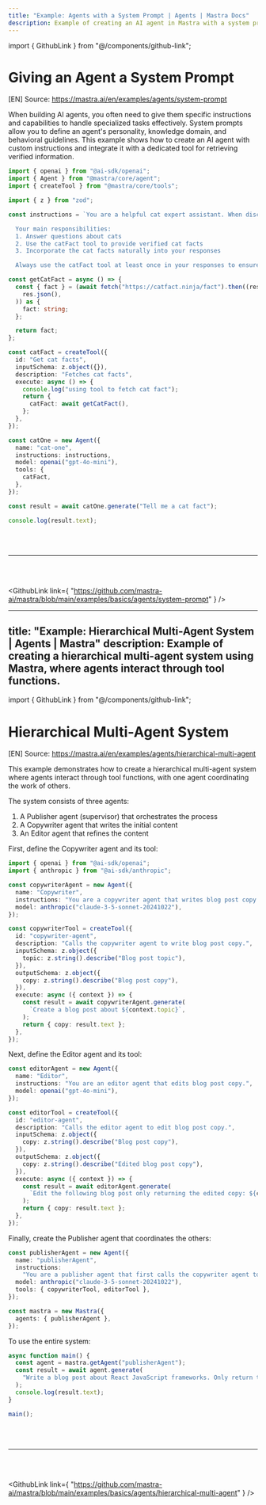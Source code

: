 ```yaml
---
title: "Example: Agents with a System Prompt | Agents | Mastra Docs"
description: Example of creating an AI agent in Mastra with a system prompt to define its personality and capabilities.
---
```


import { GithubLink } from "@/components/github-link";

# Giving an Agent a System Prompt
[EN] Source: https://mastra.ai/en/examples/agents/system-prompt

When building AI agents, you often need to give them specific instructions and capabilities to handle specialized tasks effectively. System prompts allow you to define an agent's personality, knowledge domain, and behavioral guidelines. This example shows how to create an AI agent with custom instructions and integrate it with a dedicated tool for retrieving verified information.

```ts showLineNumbers copy
import { openai } from "@ai-sdk/openai";
import { Agent } from "@mastra/core/agent";
import { createTool } from "@mastra/core/tools";

import { z } from "zod";

const instructions = `You are a helpful cat expert assistant. When discussing cats, you should always include an interesting cat fact.

  Your main responsibilities:
  1. Answer questions about cats
  2. Use the catFact tool to provide verified cat facts
  3. Incorporate the cat facts naturally into your responses

  Always use the catFact tool at least once in your responses to ensure accuracy.`;

const getCatFact = async () => {
  const { fact } = (await fetch("https://catfact.ninja/fact").then((res) =>
    res.json(),
  )) as {
    fact: string;
  };

  return fact;
};

const catFact = createTool({
  id: "Get cat facts",
  inputSchema: z.object({}),
  description: "Fetches cat facts",
  execute: async () => {
    console.log("using tool to fetch cat fact");
    return {
      catFact: await getCatFact(),
    };
  },
});

const catOne = new Agent({
  name: "cat-one",
  instructions: instructions,
  model: openai("gpt-4o-mini"),
  tools: {
    catFact,
  },
});

const result = await catOne.generate("Tell me a cat fact");

console.log(result.text);
```

<br />
<br />
<hr className="dark:border-[#404040] border-gray-300" />
<br />
<br />

<GithubLink
  link={
    "https://github.com/mastra-ai/mastra/blob/main/examples/basics/agents/system-prompt"
  }
/>


---
title: "Example: Hierarchical Multi-Agent System | Agents | Mastra"
description: Example of creating a hierarchical multi-agent system using Mastra, where agents interact through tool functions.
---

import { GithubLink } from "@/components/github-link";

# Hierarchical Multi-Agent System
[EN] Source: https://mastra.ai/en/examples/agents/hierarchical-multi-agent

This example demonstrates how to create a hierarchical multi-agent system where agents interact through tool functions, with one agent coordinating the work of others.

The system consists of three agents:

1. A Publisher agent (supervisor) that orchestrates the process
2. A Copywriter agent that writes the initial content
3. An Editor agent that refines the content

First, define the Copywriter agent and its tool:

```ts showLineNumbers copy
import { openai } from "@ai-sdk/openai";
import { anthropic } from "@ai-sdk/anthropic";

const copywriterAgent = new Agent({
  name: "Copywriter",
  instructions: "You are a copywriter agent that writes blog post copy.",
  model: anthropic("claude-3-5-sonnet-20241022"),
});

const copywriterTool = createTool({
  id: "copywriter-agent",
  description: "Calls the copywriter agent to write blog post copy.",
  inputSchema: z.object({
    topic: z.string().describe("Blog post topic"),
  }),
  outputSchema: z.object({
    copy: z.string().describe("Blog post copy"),
  }),
  execute: async ({ context }) => {
    const result = await copywriterAgent.generate(
      `Create a blog post about ${context.topic}`,
    );
    return { copy: result.text };
  },
});
```

Next, define the Editor agent and its tool:

```ts showLineNumbers copy
const editorAgent = new Agent({
  name: "Editor",
  instructions: "You are an editor agent that edits blog post copy.",
  model: openai("gpt-4o-mini"),
});

const editorTool = createTool({
  id: "editor-agent",
  description: "Calls the editor agent to edit blog post copy.",
  inputSchema: z.object({
    copy: z.string().describe("Blog post copy"),
  }),
  outputSchema: z.object({
    copy: z.string().describe("Edited blog post copy"),
  }),
  execute: async ({ context }) => {
    const result = await editorAgent.generate(
      `Edit the following blog post only returning the edited copy: ${context.copy}`,
    );
    return { copy: result.text };
  },
});
```

Finally, create the Publisher agent that coordinates the others:

```ts showLineNumbers copy
const publisherAgent = new Agent({
  name: "publisherAgent",
  instructions:
    "You are a publisher agent that first calls the copywriter agent to write blog post copy about a specific topic and then calls the editor agent to edit the copy. Just return the final edited copy.",
  model: anthropic("claude-3-5-sonnet-20241022"),
  tools: { copywriterTool, editorTool },
});

const mastra = new Mastra({
  agents: { publisherAgent },
});
```

To use the entire system:

```ts showLineNumbers copy
async function main() {
  const agent = mastra.getAgent("publisherAgent");
  const result = await agent.generate(
    "Write a blog post about React JavaScript frameworks. Only return the final edited copy.",
  );
  console.log(result.text);
}

main();
```

<br />
<br />
<hr className="dark:border-[#404040] border-gray-300" />
<br />
<br />

<GithubLink
  link={
    "https://github.com/mastra-ai/mastra/blob/main/examples/basics/agents/hierarchical-multi-agent"
  }
/>


